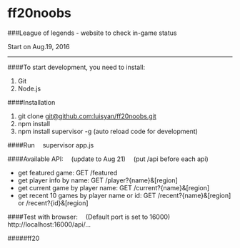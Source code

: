 # ff20noobs
###League of legends - website to check in-game status

Start on Aug.19, 2016
***
####To start development, you need to install:
  1. Git
  2. Node.js

####Installation
  1. git clone [git@github.com:luisyan/ff20noobs.git](https://github.com/luisyan/ff20noobs)
  2. npm install
  3. npm install supervisor -g (auto reload code for development)

####Run
&emsp;supervisor app.js

####Available API:
&emsp;(update to Aug 21)
&emsp;(put /api before each api)
  - get featured game: GET /featured
  - get player info by name: GET /player?{name}&[region]
  - get current game by player name: GET /current?{name}&[region]
  - get recent 10 games by player name or id: GET /recent?{name}&[region] or /recent?{id}&[region]

####Test with browser:
&emsp;(Default port is set to 16000)
&emsp;http://localhost:16000/api/...

#####ff20




